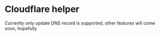 # Cloudflare helper

Currently only update DNS record is supported, other features will come soon, hopefully
